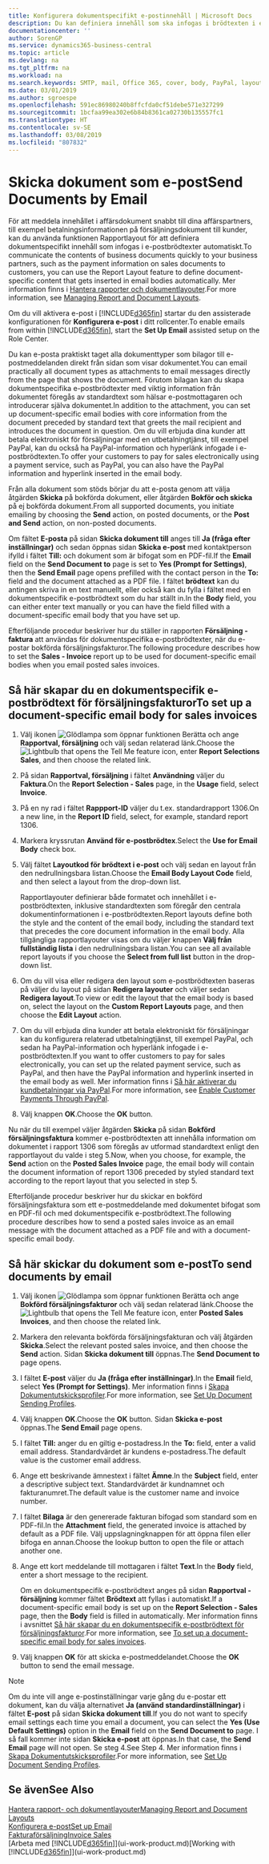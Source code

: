 ```yaml
---
title: Konfigurera dokumentspecifikt e-postinnehåll | Microsoft Docs
description: Du kan definiera innehåll som ska infogas i brödtexten i ett e-postmeddelande, till exempel en PayPal-länk. Du kan också koppla dokument till e-postmeddelanden.
documentationcenter: ''
author: SorenGP
ms.service: dynamics365-business-central
ms.topic: article
ms.devlang: na
ms.tgt_pltfrm: na
ms.workload: na
ms.search.keywords: SMTP, mail, Office 365, cover, body, PayPal, layout
ms.date: 03/01/2019
ms.author: sgroespe
ms.openlocfilehash: 591ec86980240b8ffcfda0cf51debe571e327299
ms.sourcegitcommit: 1bcfaa99ea302e6b84b8361ca02730b135557fc1
ms.translationtype: HT
ms.contentlocale: sv-SE
ms.lasthandoff: 03/08/2019
ms.locfileid: "807832"
---
```

# <a name="send-documents-by-email"></a><span data-ttu-id="5d97a-104">Skicka dokument som e-post</span><span class="sxs-lookup"><span data-stu-id="5d97a-104">Send Documents by Email</span></span>
<span data-ttu-id="5d97a-105">För att meddela innehållet i affärsdokument snabbt till dina affärspartners, till exempel betalningsinformationen på försäljningsdokument till kunder, kan du använda funktionen Rapportlayout för att definiera dokumentspecifikt innehåll som infogas i e-postbrödtexter automatiskt.</span><span class="sxs-lookup"><span data-stu-id="5d97a-105">To communicate the contents of business documents quickly to your business partners, such as the payment information on sales documents to customers, you can use the Report Layout feature to define document-specific content that gets inserted in email bodies automatically.</span></span> <span data-ttu-id="5d97a-106">Mer information finns i [Hantera rapporter och dokumentlayouter](ui-manage-report-layouts.md).</span><span class="sxs-lookup"><span data-stu-id="5d97a-106">For more information, see [Managing Report and Document Layouts](ui-manage-report-layouts.md).</span></span>

<span data-ttu-id="5d97a-107">Om du vill aktivera e-post i [!INCLUDE[d365fin](includes/d365fin_md.md)] startar du den assisterade konfigurationen för **Konfigurera e-post** i ditt rollcenter.</span><span class="sxs-lookup"><span data-stu-id="5d97a-107">To enable emails from within [!INCLUDE[d365fin](includes/d365fin_md.md)], start the **Set Up Email** assisted setup on the Role Center.</span></span>

<span data-ttu-id="5d97a-108">Du kan e-posta praktiskt taget alla dokumenttyper som bilagor till e-postmeddelanden direkt från sidan som visar dokumentet.</span><span class="sxs-lookup"><span data-stu-id="5d97a-108">You can email practically all document types as attachments to email messages directly from the page that shows the document.</span></span> <span data-ttu-id="5d97a-109">Förutom bilagan kan du skapa dokumentspecifika e-postbrödtexter med viktig information från dokumentet föregås av standardtext som hälsar e-postmottagaren och introducerar själva dokumentet.</span><span class="sxs-lookup"><span data-stu-id="5d97a-109">In addition to the attachment, you can set up document-specific email bodies with core information from the document preceded by standard text that greets the mail recipient and introduces the document in question.</span></span> <span data-ttu-id="5d97a-110">Om du vill erbjuda dina kunder att betala elektroniskt för försäljningar med en utbetalningtjänst, till exempel PayPal, kan du också ha PayPal-information och hyperlänk infogade i e-postbrödtexten.</span><span class="sxs-lookup"><span data-stu-id="5d97a-110">To offer your customers to pay for sales electronically using a payment service, such as PayPal, you can also have the PayPal information and hyperlink inserted in the email body.</span></span>

<span data-ttu-id="5d97a-111">Från alla dokument som stöds börjar du att e-posta genom att välja åtgärden **Skicka** på bokförda dokument, eller åtgärden **Bokför och skicka** på ej bokförda dokument.</span><span class="sxs-lookup"><span data-stu-id="5d97a-111">From all supported documents, you initiate emailing by choosing the **Send** action, on posted documents, or the **Post and Send** action, on non-posted documents.</span></span>

<span data-ttu-id="5d97a-112">Om fältet **E-posta** på sidan **Skicka dokument till** anges till **Ja (fråga efter inställningar)** och sedan öppnas sidan **Skicka e-post** med kontaktperson ifylld i fältet **Till:** och dokument som är bifogat som en PDF-fil.</span><span class="sxs-lookup"><span data-stu-id="5d97a-112">If the **Email** field on the **Send Document to** page is set to **Yes (Prompt for Settings)**, then the **Send Email** page opens prefilled with the contact person in the **To:** field and the document attached as a PDF file.</span></span> <span data-ttu-id="5d97a-113">I fältet **brödtext** kan du antingen skriva in en text manuellt, eller också kan du fylla i fältet med en dokumentspecifik e-postbrödtext som du har ställt in.</span><span class="sxs-lookup"><span data-stu-id="5d97a-113">In the **Body** field, you can either enter text manually or you can have the field filled with a document-specific email body that you have set up.</span></span>

<span data-ttu-id="5d97a-114">Efterföljande procedur beskriver hur du ställer in rapporten **Försäljning - faktura** att användas för dokumentspecifika e-postbrödtexter, när du e-postar bokförda försäljningsfakturor.</span><span class="sxs-lookup"><span data-stu-id="5d97a-114">The following procedure describes how to set the **Sales - Invoice** report up to be used for document-specific email bodies when you email posted sales invoices.</span></span>

## <a name="to-set-up-a-document-specific-email-body-for-sales-invoices"></a><span data-ttu-id="5d97a-115">Så här skapar du en dokumentspecifik e-postbrödtext för försäljningsfakturor</span><span class="sxs-lookup"><span data-stu-id="5d97a-115">To set up a document-specific email body for sales invoices</span></span>
1. <span data-ttu-id="5d97a-116">Välj ikonen ![Glödlampa som öppnar funktionen Berätta](media/ui-search/search_small.png "Berätta vad du vill göra") och ange **Rapportval, försäljning** och välj sedan relaterad länk.</span><span class="sxs-lookup"><span data-stu-id="5d97a-116">Choose the ![Lightbulb that opens the Tell Me feature](media/ui-search/search_small.png "Tell me what you want to do") icon, enter **Report Selections Sales**, and then choose the related link.</span></span>
2. <span data-ttu-id="5d97a-117">På sidan **Rapportval, försäljning** i fältet **Användning** väljer du **Faktura**.</span><span class="sxs-lookup"><span data-stu-id="5d97a-117">On the **Report Selection - Sales** page, in the **Usage** field, select **Invoice**.</span></span>
3. <span data-ttu-id="5d97a-118">På en ny rad i fältet **Rappport-ID** väljer du t.ex. standardrapport 1306.</span><span class="sxs-lookup"><span data-stu-id="5d97a-118">On a new line, in the **Report ID** field, select, for example, standard report 1306.</span></span>
4. <span data-ttu-id="5d97a-119">Markera kryssrutan **Använd för e-postbrödtex**.</span><span class="sxs-lookup"><span data-stu-id="5d97a-119">Select the **Use for Email Body** check box.</span></span>
5. <span data-ttu-id="5d97a-120">Välj fältet **Layoutkod för brödtext i e-post** och välj sedan en layout från den nedrullningsbara listan.</span><span class="sxs-lookup"><span data-stu-id="5d97a-120">Choose the **Email Body Layout Code** field, and then select a layout from the drop-down list.</span></span>

    <span data-ttu-id="5d97a-121">Rapportlayouter definierar både formatet och innehållet i e-postbrödtexten, inklusive standardtexten som föregår den centrala dokumentinformationen i e-postbrödtexten.</span><span class="sxs-lookup"><span data-stu-id="5d97a-121">Report layouts define both the style and the content of the email body, including the standard text that precedes the core document information in the email body.</span></span> <span data-ttu-id="5d97a-122">Alla tillgängliga rapportlayouter visas om du väljer knappen **Välj från fullständig lista** i den nedrullningsbara listan.</span><span class="sxs-lookup"><span data-stu-id="5d97a-122">You can see all available report layouts if you choose the **Select from full list** button in the drop-down list.</span></span>
6. <span data-ttu-id="5d97a-123">Om du vill visa eller redigera den layout som e-postbrödtexten baseras på väljer du layout på sidan **Redigera layouter** och väljer sedan **Redigera layout**.</span><span class="sxs-lookup"><span data-stu-id="5d97a-123">To view or edit the layout that the email body is based on, select the layout on the **Custom Report Layouts** page, and then choose the **Edit Layout** action.</span></span>
7. <span data-ttu-id="5d97a-124">Om du vill erbjuda dina kunder att betala elektroniskt för försäljningar kan du konfigurera relaterad utbetalningtjänst, till exempel PayPal, och sedan ha PayPal-information och hyperlänk infogade i e-postbrödtexten.</span><span class="sxs-lookup"><span data-stu-id="5d97a-124">If you want to offer customers to pay for sales electronically, you can set up the related payment service, such as PayPal, and then have the PayPal information and hyperlink inserted in the email body as well.</span></span> <span data-ttu-id="5d97a-125">Mer information finns i [Så här aktiverar du kundbetalningar via PayPal](sales-how-enable-payment-service-extensions.md).</span><span class="sxs-lookup"><span data-stu-id="5d97a-125">For more information, see [Enable Customer Payments Through PayPal](sales-how-enable-payment-service-extensions.md).</span></span>
8. <span data-ttu-id="5d97a-126">Välj knappen **OK**.</span><span class="sxs-lookup"><span data-stu-id="5d97a-126">Choose the **OK** button.</span></span>

<span data-ttu-id="5d97a-127">Nu när du till exempel väljer åtgärden **Skicka** på sidan **Bokförd försäljningsfaktura** kommer e-postbrödtexten att innehålla information om dokumentet i rapport 1306 som föregås av utformad standardtext enligt den rapportlayout du valde i steg 5.</span><span class="sxs-lookup"><span data-stu-id="5d97a-127">Now, when you choose, for example, the **Send** action on the **Posted Sales Invoice** page, the email body will contain the document information of report 1306 preceded by styled standard text according to the report layout that you selected in step 5.</span></span>

<span data-ttu-id="5d97a-128">Efterföljande procedur beskriver hur du skickar en bokförd försäljningsfaktura som ett e-postmeddelande med dokumentet bifogat som en PDF-fil och med dokumentspecifik e-postbrödtext.</span><span class="sxs-lookup"><span data-stu-id="5d97a-128">The following procedure describes how to send a posted sales invoice as an email message with the document attached as a PDF file and with a document-specific email body.</span></span>

## <a name="to-send-documents-by-email"></a><span data-ttu-id="5d97a-129">Så här skickar du dokument som e-post</span><span class="sxs-lookup"><span data-stu-id="5d97a-129">To send documents by email</span></span>
1. <span data-ttu-id="5d97a-130">Välj ikonen ![Glödlampa som öppnar funktionen Berätta](media/ui-search/search_small.png "Berätta vad du vill göra") och ange **Bokförd försäljningsfakturor** och välj sedan relaterad länk.</span><span class="sxs-lookup"><span data-stu-id="5d97a-130">Choose the ![Lightbulb that opens the Tell Me feature](media/ui-search/search_small.png "Tell me what you want to do") icon, enter **Posted Sales Invoices**, and then choose the related link.</span></span>
2. <span data-ttu-id="5d97a-131">Markera den relevanta bokförda försäljningsfakturan och välj åtgärden **Skicka**.</span><span class="sxs-lookup"><span data-stu-id="5d97a-131">Select the relevant posted sales invoice, and then choose the **Send** action.</span></span> <span data-ttu-id="5d97a-132">Sidan **Skicka dokument till** öppnas.</span><span class="sxs-lookup"><span data-stu-id="5d97a-132">The **Send Document to** page opens.</span></span>
3. <span data-ttu-id="5d97a-133">I fältet **E-post** väljer du **Ja (fråga efter inställningar)**.</span><span class="sxs-lookup"><span data-stu-id="5d97a-133">In the **Email** field, select **Yes (Prompt for Settings)**.</span></span> <span data-ttu-id="5d97a-134">Mer information finns i [Skapa Dokumentutskicksprofiler](sales-how-setup-document-send-profiles.md).</span><span class="sxs-lookup"><span data-stu-id="5d97a-134">For more information, see [Set Up Document Sending Profiles](sales-how-setup-document-send-profiles.md).</span></span>
4. <span data-ttu-id="5d97a-135">Välj knappen **OK**.</span><span class="sxs-lookup"><span data-stu-id="5d97a-135">Choose the **OK** button.</span></span> <span data-ttu-id="5d97a-136">Sidan **Skicka e-post** öppnas.</span><span class="sxs-lookup"><span data-stu-id="5d97a-136">The **Send Email** page opens.</span></span>
5. <span data-ttu-id="5d97a-137">I fältet **Till:** anger du en giltig e-postadress.</span><span class="sxs-lookup"><span data-stu-id="5d97a-137">In the **To:** field, enter a valid email address.</span></span> <span data-ttu-id="5d97a-138">Standardvärdet är kundens e-postadress.</span><span class="sxs-lookup"><span data-stu-id="5d97a-138">The default value is the customer email address.</span></span>
6. <span data-ttu-id="5d97a-139">Ange ett beskrivande ämnestext i fältet **Ämne**.</span><span class="sxs-lookup"><span data-stu-id="5d97a-139">In the **Subject** field, enter a descriptive subject text.</span></span> <span data-ttu-id="5d97a-140">Standardvärdet är kundnamnet och fakturanumret.</span><span class="sxs-lookup"><span data-stu-id="5d97a-140">The default value is the customer name and invoice number.</span></span>
7. <span data-ttu-id="5d97a-141">I fältet **Bilaga** är den genererade fakturan bifogad som standard som en PDF-fil.</span><span class="sxs-lookup"><span data-stu-id="5d97a-141">In the **Attachment** field, the generated invoice is attached by default as a PDF file.</span></span> <span data-ttu-id="5d97a-142">Välj uppslagningknappen för att öppna filen eller bifoga en annan.</span><span class="sxs-lookup"><span data-stu-id="5d97a-142">Choose the lookup button to open the file or attach another one.</span></span>
8. <span data-ttu-id="5d97a-143">Ange ett kort meddelande till mottagaren i fältet **Text**.</span><span class="sxs-lookup"><span data-stu-id="5d97a-143">In the **Body** field, enter a short message to the recipient.</span></span>

    <span data-ttu-id="5d97a-144">Om en dokumentspecifik e-postbrödtext anges på sidan **Rapportval - försäljning** kommer fältet **Brödtext** att fyllas i automatiskt.</span><span class="sxs-lookup"><span data-stu-id="5d97a-144">If a document-specific email body is set up on the **Report Selection - Sales** page, then the **Body** field is filled in automatically.</span></span> <span data-ttu-id="5d97a-145">Mer information finns i avsnittet [Så här skapar du en dokumentspecifik e-postbrödtext för försäljningsfakturor](ui-how-send-documents-email.md#to-set-up-a-document-specific-email-body-for-sales-invoices).</span><span class="sxs-lookup"><span data-stu-id="5d97a-145">For more information, see [To set up a document-specific email body for sales invoices](ui-how-send-documents-email.md#to-set-up-a-document-specific-email-body-for-sales-invoices).</span></span>
9. <span data-ttu-id="5d97a-146">Välj knappen **OK** för att skicka e-postmeddelandet.</span><span class="sxs-lookup"><span data-stu-id="5d97a-146">Choose the **OK** button to send the email message.</span></span>

> [!NOTE]  
>   <span data-ttu-id="5d97a-147">Om du inte vill ange e-postinställningar varje gång du e-postar ett dokument, kan du välja alternativet **Ja (använd standardinställningar)** i fältet **E-post** på sidan **Skicka dokument till**.</span><span class="sxs-lookup"><span data-stu-id="5d97a-147">If you do not want to specify email settings each time you email a document, you can select the **Yes (Use Default Settings)** option in the **Email** field on the **Send Document to** page.</span></span> <span data-ttu-id="5d97a-148">I så fall kommer inte sidan **Skicka e-post** att öppnas.</span><span class="sxs-lookup"><span data-stu-id="5d97a-148">In that case, the **Send Email** page will not open.</span></span> <span data-ttu-id="5d97a-149">Se steg 4.</span><span class="sxs-lookup"><span data-stu-id="5d97a-149">See Step 4.</span></span> <span data-ttu-id="5d97a-150">Mer information finns i [Skapa Dokumentutskicksprofiler](sales-how-setup-document-send-profiles.md).</span><span class="sxs-lookup"><span data-stu-id="5d97a-150">For more information, see [Set Up Document Sending Profiles](sales-how-setup-document-send-profiles.md).</span></span>

## <a name="see-also"></a><span data-ttu-id="5d97a-151">Se även</span><span class="sxs-lookup"><span data-stu-id="5d97a-151">See Also</span></span>
[<span data-ttu-id="5d97a-152">Hantera rapport- och dokumentlayouter</span><span class="sxs-lookup"><span data-stu-id="5d97a-152">Managing Report and Document Layouts</span></span>](ui-manage-report-layouts.md)  
[<span data-ttu-id="5d97a-153">Konfigurera e-post</span><span class="sxs-lookup"><span data-stu-id="5d97a-153">Set up Email</span></span>](admin-how-setup-email.md)  
[<span data-ttu-id="5d97a-154">Fakturaförsäljning</span><span class="sxs-lookup"><span data-stu-id="5d97a-154">Invoice Sales</span></span>](sales-how-invoice-sales.md)  
<span data-ttu-id="5d97a-155">[Arbeta med [!INCLUDE[d365fin](includes/d365fin_md.md)]](ui-work-product.md)</span><span class="sxs-lookup"><span data-stu-id="5d97a-155">[Working with [!INCLUDE[d365fin](includes/d365fin_md.md)]](ui-work-product.md)</span></span>
